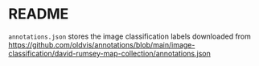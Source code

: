 # README

`annotations.json` stores the image classification labels downloaded from https://github.com/oldvis/annotations/blob/main/image-classification/david-rumsey-map-collection/annotations.json
